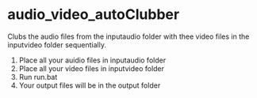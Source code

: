 # audio_video_autoClubber
Clubs the audio files from the inputaudio folder with thee video files in the inputvideo folder sequentially.
1. Place all your auidio files in inputaudio folder
2. Place all your video files in inputvideo folder
3. Run run.bat
4. Your output files will be in the output folder
